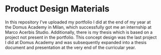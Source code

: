 # Product Design Materials
In this repository I've uploaded my portfolio I did at the end of my year at the Domus Academy in Milan, which successfully got me an internship at Marco Acerbis Studio.
Additionally, there is my thesis which is based on a project not present in the portfolio. This concept design was the last project I did at Domus Academy and was subsequently expanded into a thesis document and presentation at the very end of the curricular year.
